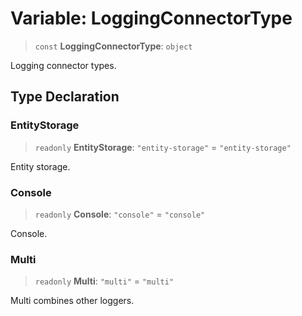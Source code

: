 # Variable: LoggingConnectorType

> `const` **LoggingConnectorType**: `object`

Logging connector types.

## Type Declaration

### EntityStorage

> `readonly` **EntityStorage**: `"entity-storage"` = `"entity-storage"`

Entity storage.

### Console

> `readonly` **Console**: `"console"` = `"console"`

Console.

### Multi

> `readonly` **Multi**: `"multi"` = `"multi"`

Multi combines other loggers.
